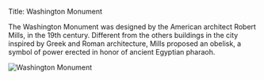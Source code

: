 Title: Washington Monument

The Washington Monument was designed by the American architect Robert Mills, in the 19th century. Different from the others buildings in the city inspired by Greek and Roman architecture, Mills proposed an obelisk, a symbol of power erected in honor of ancient Egyptian pharaoh.

<img scr="/web1-sp/img/washingtonmonument.JPG" alt="Washington Monument">
